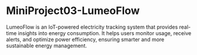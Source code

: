 # MiniProject03-LumeoFlow
LumeoFlow is an IoT-powered electricity tracking system that provides real-time insights into energy consumption. It helps users monitor usage, receive alerts, and optimize power efficiency, ensuring smarter and more sustainable energy management.
